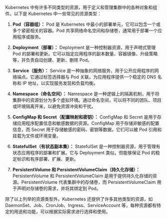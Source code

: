 Kubernetes 中有许多不同类型的资源，用于定义和管理集群中的各种对象和组件。以下是 Kubernetes 中一些常见的资源类型：

1. **Pod（容器组）：** Pod 是 Kubernetes 中最小的部署单元，它可以包含一个或多个紧密相关的容器。Pod 共享网络命名空间和存储卷，通常用于部署一个应用程序或服务。

2. **Deployment（部署）：** Deployment 是一种控制器资源，用于声明式管理 Pod 的部署和更新。它可以指定应用程序的副本数量、容器镜像、升级策略等，并负责自动创建、更新、删除 Pod。

3. **Service（服务）：** Service 是一种抽象的网络服务，用于公开应用程序的网络端点。它通过标签选择器与 Pod 关联，为应用程序提供一个稳定的 DNS 名称和 IP 地址，以实现服务发现和负载均衡。

4. **Namespace（命名空间）：** Namespace 是一种逻辑上的隔离机制，用于将集群中的资源划分为多个虚拟环境。通过命名空间，可以将不同的团队、项目或环境隔离开来，以避免资源冲突和干扰。

5. **ConfigMap 和 Secret（配置映射和密钥）：** ConfigMap 和 Secret 是用于存储应用程序配置信息和敏感数据的资源。ConfigMap 用于存储非敏感的配置信息，而 Secret 用于存储敏感的密码、密钥等数据，它们可以被 Pod 引用和挂载为文件或环境变量。

6. **StatefulSet（有状态副本集）：** StatefulSet 是一种控制器资源，用于管理有状态应用程序的部署和扩展。它与 Deployment 类似，但能够保证 Pod 的稳定标识和有序部署、扩展、更新。

7. **PersistentVolume 和 PersistentVolumeClaim（持久化存储）：** PersistentVolume 和 PersistentVolumeClaim 是用于提供持久化存储的资源。PersistentVolume 代表集群中的存储卷，而 PersistentVolumeClaim 用于声明对存储卷的需求，并将其绑定到 Pod。

除了以上列举的资源类型外，Kubernetes 还提供了许多其他类型的资源，如 DaemonSet、Job、CronJob、Ingress、ServiceAccount 等，每种资源都有特定的用途和功能，可以根据实际需求进行选择和使用。